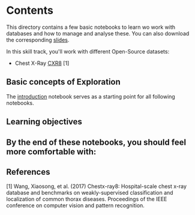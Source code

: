 # Contents

This directory contains a few basic notebooks to learn wo work with databases and how to manage and analyse these.
You can also download the corresponding [slides](LINK).

In this skill track, you'll work with different Open-Source datasets:
- Chest X-Ray [CXR8](https://nihcc.app.box.com/v/ChestXray-NIHCC) [1]


## Basic concepts of Exploration
The [introduction](introduction.ipynb) notebook serves as a starting point for all following notebooks. 


## Learning objectives

By the end of these notebooks, you should feel more comfortable with:
- 

## References
<a id="1">[1]</a> 
Wang, Xiaosong, et al. (2017)
Chestx-ray8: Hospital-scale chest x-ray database and benchmarks on weakly-supervised classification and localization of common thorax diseases.
Proceedings of the IEEE conference on computer vision and pattern recognition.
